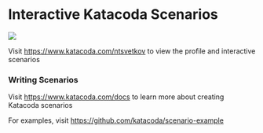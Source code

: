 # Interactive Katacoda Scenarios

[![](http://shields.katacoda.com/katacoda/ntsvetkov/count.svg)](https://www.katacoda.com/ntsvetkov "Get your profile on Katacoda.com")

Visit https://www.katacoda.com/ntsvetkov to view the profile and interactive scenarios

### Writing Scenarios
Visit https://www.katacoda.com/docs to learn more about creating Katacoda scenarios

For examples, visit https://github.com/katacoda/scenario-example
